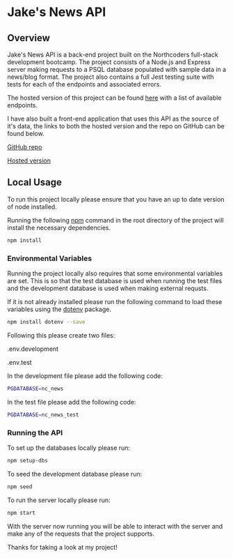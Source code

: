 # Jake's News API 

## Overview 

Jake's News API is a back-end project built on the Northcoders full-stack development bootcamp. The project consists of a Node.js and Express server making requests to a PSQL database populated with sample data in a news/blog format. The project also contains a full Jest testing suite with tests for each of the endpoints and associated errors. 

The hosted version of this project can be found [here](https://jakes-news-api.herokuapp.com/api) with a list of available endpoints. 

I have also built a front-end application that uses this API as the source of it's data, the links to both the hosted version and the repo on GitHub can be found below. 

[GitHub repo](https://github.com/goldebrodkk/jakes-news-app)

[Hosted version](https://jakes-news.netlify.app/)

## Local Usage 

To run this project locally please ensure that you have an up to date version of node installed. 

Running the following [npm](https://www.npmjs.com/) command in the root directory of the project will install the necessary dependencies. 

```bash
npm install   
```

### Environmental Variables 

Running the project locally also requires that some environmental variables are set. This is so that the test database is used when running the test files and the development database is used when making external requsts. 

If it is not already installed please run the following command to load these variables using the [dotenv](https://www.npmjs.com/package/dotenv) package.

```bash
npm install dotenv --save
```

Following this please create two files: 

.env.development 

.env.test

In the development file please add the following code: 

```bash
PGDATABASE=nc_news
```

In the test file please add the following code: 

```bash
PGDATABASE=nc_news_test 
```

### Running the API 

To set up the databases locally please run: 

```bash
npm setup-dbs
```

To seed the development database please run: 

```bash
npm seed
```

To run the server locally please run: 

```bash
npm start
```

With the server now running you will be able to interact with the server and make any of the requests that the project supports. 

Thanks for taking a look at my project!
